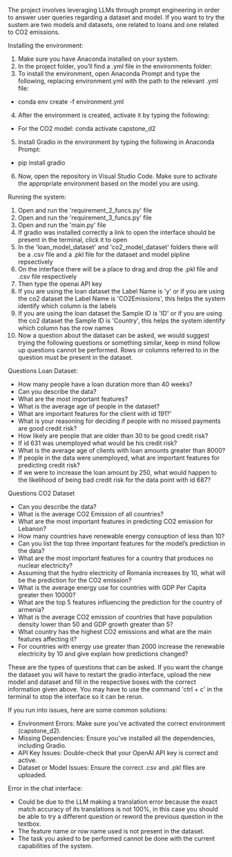 The project involves leveraging LLMs through prompt engineering in order to answer user queries regarding a dataset and model. 
If you want to try the sustem are two models and datasets, one related to loans and one related to CO2 emissions. 


Installing the environment:
1. Make sure you have Anaconda installed on your system.
2. In the project folder, you’ll find a .yml file in the environments folder:
3. To install the environment, open Anaconda Prompt and type the following, replacing environment.yml with the path to the relevant .yml file:
- conda env create -f environment.yml
4. After the environment is created, activate it by typing the following:
- For the CO2 model: conda activate capstone_d2
5. Install Gradio in the environment by typing the following in Anaconda Prompt:
- pip install gradio
6. Now, open the repository in Visual Studio Code. Make sure to activate the appropriate environment based on the model you are using.


Running the system:
1. Open and run the 'requirement_2_funcs.py' file
2. Open and run the 'requirement_3_funcs.py' file
3. Open and run the 'main.py' file
4. If gradio was installed correctly a link to open the interface should be present in the terminal, click it to open
5. In the 'loan_model_dataset' and 'co2_model_dataset' folders there will be a .csv file and a .pkl file for the dataset and model pipline repsectively
6. On the interface there will be a place to drag and drop the .pkl file and .csv file respectively
7. Then type the openai API key
8. If you are using the loan dataset the Label Name is 'y' or if you are using the co2 dataset the Label Name is 'CO2Emissions', this helps the system identify which column is the labels
9. If you are using the loan dataset the Sample ID is 'ID' or if you are using the co2 dataset the Sample ID is 'Country', this helps the system identify which column has the row names
10. Now a question about the dataset can be asked, we would suggest trying the following questions or something similar, keep in mind follow up questions cannot be performed. Rows or columns referred to in the question must be present in the dataset.

Questions Loan Dataset:
- How many people have a loan duration more than 40 weeks?
- Can you describe the data?
- What are the most important features?
- What is the average age of people in the dataset?
- What are important features for the client with id 191?'
- What is your reasoning for deciding if people with no missed payments are good credit risk?
- How likely are people that are older than 30 to be good credit risk?
- If id 631 was unemployed what would be his credit risk?
- What is the average age of clients with loan amounts greater than 8000?
- If people in the data were unemployed, what are important features for predicting credit risk?
- If we were to increase the loan amount by 250, what would happen to the likelihood of being bad credit risk for the data point with id 687?

Questions CO2 Dataset
- Can you describe the data?
- What is the average CO2 Emission of all countries?
- What are the most important features in predicting CO2 emission for Lebanon?
- How many countries have renewable energy consuption of less than 10?
- Can you list the top three important features for the model’s prediction in the data?
- What are the most important features for a country that produces no nuclear electricity?
- Assuming that the hydro electricity of Romania increases by 10, what will be the prediction for the CO2 emission?
- What is the average energy use for countries with GDP Per Capita greater then 10000?
- What are the top 5 features influencing the prediction for the country of armenia?
- What is the average CO2 emission of countries that have population density lower than 50 and GDP growth greater than 5?
- What country has the highest CO2 emissions and what are the main features affecting it?
- For countries with energy use greater than 2000 increase the renewable electricity by 10 and give explain how predictions changed?

These are the types of questions that can be asked. If you want the change the dataset you will have to restart the gradio interface, upload the new model and dataset
and fill in the respective boxes with the correct information given above. You may have to use the command 'ctrl + c' in the terminal to stop the interface so it can be rerun.

If you run into issues, here are some common solutions:
- Environment Errors: Make sure you've activated the correct environment (capstone_d2).
- Missing Dependencies: Ensure you've installed all the dependencies, including Gradio.
- API Key Issues: Double-check that your OpenAI API key is correct and active.
- Dataset or Model Issues: Ensure the correct .csv and .pkl files are uploaded.

Error in the chat interface: 
- Could be due to the LLM making a translation error because the exact match accuracy of its translations is not 100%, in this case you should be able to try a different question or reword the previous question in the textbox.
- The feature name or row name used is not present in the dataset.
- The task you asked to be performed cannot be done with the current capabilities of the system.